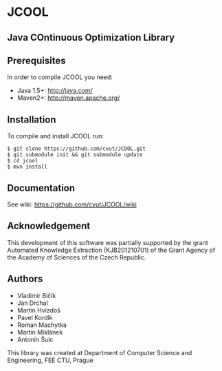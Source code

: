 # JCOOL
## Java COntinuous Optimization Library

## Prerequisites

In order to compile JCOOL you need:
  * Java 1.5+: http://java.com/
  * Maven2+: http://maven.apache.org/

## Installation

To compile and install JCOOL run:

```
$ git clone https://github.com/cvut/JCOOL.git
$ git submodule init && git submodule update
$ cd jcool
$ mvn install
```

## Documentation

See wiki: https://github.com/cvut/JCOOL/wiki

## Acknowledgement

This development of this software was partially supported by the grant Automated Knowledge Extraction (KJB201210701)
of the Grant Agency of the Academy of Sciences of the Czech Republic.

## Authors

  * Vladimír Bičík
  * Jan Drchal
  * Martin Hvizdoš
  * Pavel Kordík
  * Roman Machytka
  * Martin Miklánek
  * Antonín Šulc

This library was created at Department of Computer Science and Engineering, FEE CTU, Prague

